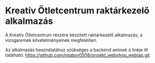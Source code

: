 # Kreatív Ötletcentrum raktárkezelő alkalmazás
A Kreatív Ötletcentrum részére készített raktárkezelő alkalmazás, a vizsgaremek követelményeinek megfelelően.

Az alkalmazás használatához szükséges a backend aminek a linkje itt található: 
          https://github.com/ngabor0508/projekt_webshop_weblap.git
